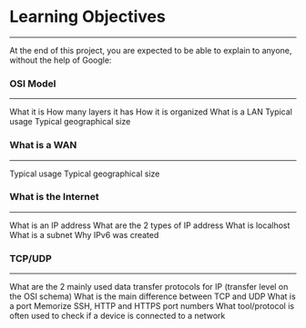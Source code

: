 # Learning Objectives
----------------------


At the end of this project, you are expected to be able to explain to anyone, without the help of Google:



### OSI Model
---------------

What it is
How many layers it has
How it is organized
What is a LAN
Typical usage
Typical geographical size



### What is a WAN
-----------------

Typical usage
Typical geographical size



### What is the Internet
-------------------------

What is an IP address
What are the 2 types of IP address
What is localhost
What is a subnet
Why IPv6 was created



### TCP/UDP
-----------

What are the 2 mainly used data transfer protocols for IP (transfer level on the OSI schema)
What is the main difference between TCP and UDP
What is a port
Memorize SSH, HTTP and HTTPS port numbers
What tool/protocol is often used to check if a device is connected to a network

